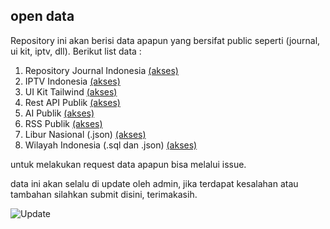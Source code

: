 ## open data

Repository ini akan berisi data apapun yang bersifat public seperti (journal, ui
kit, iptv, dll). Berikut list data :

1. Repository Journal Indonesia
   [(akses)](https://github.com/fajriyan/open-data/blob/main/journal-idn.md)
2. IPTV Indonesia
   [(akses)](https://github.com/fajriyan/open-data/blob/main/iptv-indonesia.m3u)
3. UI Kit Tailwind
   [(akses)](https://github.com/fajriyan/open-data/blob/main/ui-kit.md)
4. Rest API Publik
   [(akses)](https://github.com/fajriyan/open-data/blob/main/public-api.md)
5. AI Publik [(akses)](https://github.com/fajriyan/open-data/blob/main/ai.md)
6. RSS Publik [(akses)](https://github.com/fajriyan/open-data/blob/main/rss.md)
7. Libur Nasional (.json)
   [(akses)](https://github.com/fajriyan/open-data/blob/main/libur-nasional)
8. Wilayah Indonesia (.sql dan .json)
   [(akses)](https://github.com/fajriyan/open-data/blob/main/wilayah-indonesia)

untuk melakukan request data apapun bisa melalui issue.

data ini akan selalu di update oleh admin, jika terdapat kesalahan atau tambahan
silahkan submit disini, terimakasih.

![Update](https://img.shields.io/github/last-commit/fajriyan/open-repository?label=last%20update)
